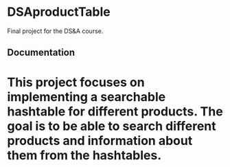# DSAproductTable

Final project for the DS&amp;A course.

## Documentation

This project focuses on implementing a searchable hashtable for different products. The goal is to be able to search different products and information about them from the hashtables.
=======

